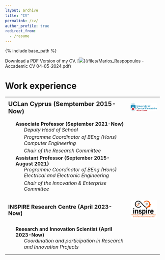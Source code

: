 ```yaml
---
layout: archive
title: "CV"
permalink: /cv/
author_profile: true
redirect_from:
  - /resume
---
```


{% include base_path %}

Download a PDF Version of my CV. [<img src="/images/pdf_link_icon.ico" width="20" >](/files/Marios_Raspopoulos - Accademic CV 04-05-2024.pdf)


Work experience
======
<style>
  ul {
    list-style-type: none;
    padding: 80;
    margin: 0;
    line-height: 1.2; /* You can adjust this value to reduce line spacing */
  }
  li {
    font-size: 16px; /* Reduced font size */
    margin-bottom: 5px; /* You can adjust this value to control the space between list items */
  }
  
  
table {
    border-collapse: collapse;
    border: none; /* Make the outer border invisible */
  }
  td {
    border: none;
    padding: 10px; /* Add padding for better appearance */
  }
</style>

<table>
  <tr>
      <td style="text-align:left;"> <span style="font-size: 20px; font-weight: bold;">UCLan Cyprus (Semptember 2015-Now)</span>
      </td>
      <td style="text-align:right;"><a href="https://www.uclan.ac.uk"><img src="/images/UCLan_Cyprus_logo.png" width="180" alt="Placeholder Image"></a></td>
  </tr>
  <tr>
        <td style="text-align:left;"> <span style="font-size: 18px; font-weight: bold;"></span>
        <ul>     
            <li><b>Associate Professor (September 2021-Now) </b>    
                <ul>
                    <li style="font-size: 16px;"><i>Deputy Head of School</i> </li>
                    <li style="font-size: 16px;"><i>Programme Coordinator of BEng (Hons) Computer Engineering</i></li>
                    <li style="font-size: 16px;"><i>Chair of the Research Committee</i></li>
                </ul>
            </li>
            <li><b>Assistant Professor (September 2015-August 2021)</b>
                <ul>
                    <li style="font-size: 16px;"><i>Programme Coordinator of BEng (Hons) Electrical and Electronic Engineering</i> </li>
                    <li style="font-size: 16px;"><i>Chair of the Innovation & Enterprise Committee</i></li>
                </ul>
            </li>
        </ul>
        </td>
        <td> </td>
    
 </tr>
    <tr>
    <td style="text-align:left;"> <span style="font-size: 18px; font-weight: bold;">INSPIRE Research Centre (April 2023-Now)</span></td>
    <td style="text-align:right;"><a href="http://inspirecenter.org/"><img src="/images/inspLog.png" width="120" alt="Placeholder Image"></a></td> 
    </tr>
      <tr>
        <td style="text-align:left;"> <span style="font-size: 18px; font-weight: bold;"></span>
        <ul>     
            <li><b>Research and Innovation Scientist (April 2023-Now) </b>    
                <ul>
                    <li style="font-size: 16px;"><i>Coordination and participation in Research and Innovation Projects</i> </li>
                </ul>
            </li>
        </ul>
        </td>
        <td> </td> 
  </tr>

</table>
